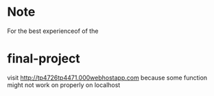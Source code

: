 # Note

For the best experienceof of the 
# final-project 
visit http://tp4726tp4471.000webhostapp.com because some function might not work on properly on localhost

